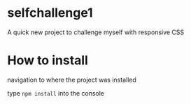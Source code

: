 # selfchallenge1
A quick new project to challenge myself with responsive CSS

# How to install
navigation to where the project was installed

type `npm install` into the console